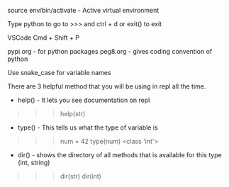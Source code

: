 source env/bin/activate - Active virtual environment

Type python to go to >>> and ctrl + d or exit() to exit


VSCode
Cmd + Shift + P

pypi.org - for python packages
peg8.org - gives coding convention of python

Use snake_case for variable names

There are 3 helpful method that you will be using in repl all the time.
- help() - It lets you see documentation on repl
>>>help(str)

- type() - This tells us what the type of variable is 
>>> num = 42
>>> type(num)
<class 'int'>

- dir() - shows the directory of all methods that is available for this type (int, string)
>>>dir(str)
>>>dir(int)
